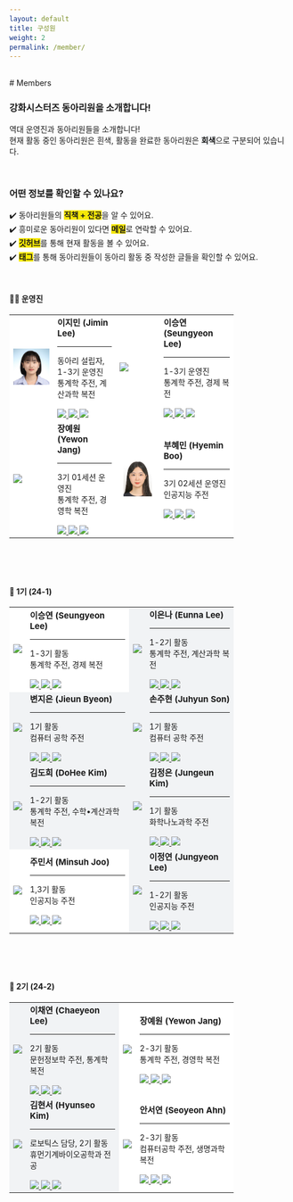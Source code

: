 ```yaml
---
layout: default
title: 구성원
weight: 2
permalink: /member/
---
```


<br>
# Members  
<br>  

### 강화시스터즈 동아리원을 소개합니다! 
역대 운영진과 동아리원들을 소개합니다!  
현재 활동 중인 동아리원은 흰색, 활동을 완료한 동아리원은 <b style="background-color:#f1f3f5;">회색</b>으로 구분되어 있습니다. 

<br>

### 어떤 정보를 확인할 수 있나요? 
✔️ 동아리원들의 <b style="background-color:#f6e705;">직책 + 전공</b>을 알 수 있어요.  
✔️ 흥미로운 동아리원이 있다면 <b style="background-color:#f6e705;">메일</b>로 연락할 수 있어요.  
✔️ <b style="background-color:#f6e705;">깃허브</b>를 통해 현재 활동을 볼 수 있어요.  
✔️ <b style="background-color:#f6e705;">태그</b>를 통해 동아리원들이 동아리 활동 중 작성한 글들을 확인할 수 있어요.  

<br>
<h4>👩‍💻 운영진</h4>
<table style="width: 80%; border-collapse: collapse; table-layout: fixed;">
<tr><td style="background-color:white;">
<img src="../assets/image/members/JiminLee.jpg" width=150/>
</td>
<td style="background-color:white;">
<b style="font-size:15px">이지민 (Jimin Lee)</b> <hr>
동아리 설립자, 1-3기 운영진 <br>
통계학 주전, 계산과학 복전 <br><br>
<a href="https://github.com/Tonnonssi">
<img src="https://img.shields.io/badge/github-181717?style=flat-square&logo=github&logoColor=white"/>
</a>
<a href="mailto:tonnonssi@gmail.com">
<img src="https://img.shields.io/badge/gmail-EA4335?style=flat-square&logo=gmail&logoColor=white"/>
</a>
<a href="/blog/author#이지민"> 
<img src="../assets/image/etc/tag.png" width=18/>
</a>
</td>
<td style="background-color:white;">
<img src="../assets/image/members/SeungyeonLee.jpeg" width=150/>
</td>
<td style="background-color:white;">
<b style="font-size:15px">이승연 (Seungyeon Lee)</b> <hr>
1-3기 운영진 <br>
통계학 주전, 경제 복전 <br><br>
<a href="https://github.com/sabina381">
<img src="https://img.shields.io/badge/github-181717?style=flat-square&logo=github&logoColor=white"/>
</a>
<a href="mailto:sabina2378@ewhain.net">
<img src="https://img.shields.io/badge/gmail-EA4335?style=flat-square&logo=gmail&logoColor=white"/>
</a>
<a href="/blog/author#이승연"> 
<img src="../assets/image/etc/tag.png" width=18/>
</a>
</td>
</tr><tr><td style="background-color:white;">
<img src="../assets/image/members/YewonJang.jpg" width=150/>
</td>
<td style="background-color:white;">
<b style="font-size:15px">장예원 (Yewon Jang)</b> <hr>
3기 01세션 운영진 <br>
통계학 주전, 경영학 복전 <br><br>
<a href="https://github.com/grace0039">
<img src="https://img.shields.io/badge/github-181717?style=flat-square&logo=github&logoColor=white"/>
</a>
<a href="mailto:grace0039@naver.com">
<img src="https://img.shields.io/badge/gmail-EA4335?style=flat-square&logo=gmail&logoColor=white"/>
</a>
<a href="/blog/author#장예원"> 
<img src="../assets/image/etc/tag.png" width=18/>
</a>
</td>
<td style="background-color:white;">
<img src="../assets/image/members/hyeminboo.jpg" width=150/>
</td>
<td style="background-color:white;">
<b style="font-size:15px">부혜민 (Hyemin Boo)</b> <hr>
3기 02세션 운영진 <br>
인공지능 주전 <br><br>
<a href="https://github.com/hyeminboo">
<img src="https://img.shields.io/badge/github-181717?style=flat-square&logo=github&logoColor=white"/>
</a>
<a href="mailto:hyeminb@ewha.ac.kr">
<img src="https://img.shields.io/badge/gmail-EA4335?style=flat-square&logo=gmail&logoColor=white"/>
</a>
<a href="/blog/author#부혜민"> 
<img src="../assets/image/etc/tag.png" width=18/>
</a>
</td>
</tr><tr></tr></table>  <br><br><br>
<h4>📕 1기 (24-1)</h4>
<table style="width: 80%; border-collapse: collapse; table-layout: fixed;">
<tr><td style="background-color:white;">
<img src="../assets/image/members/SeungyeonLee.jpeg" width=150/>
</td>
<td style="background-color:white;">
<b style="font-size:15px">이승연 (Seungyeon Lee)</b> <hr>
1-3기 활동 <br>
통계학 주전, 경제 복전 <br><br>
<a href="https://github.com/sabina381">
<img src="https://img.shields.io/badge/github-181717?style=flat-square&logo=github&logoColor=white"/>
</a>
<a href="mailto:sabina2378@ewhain.net">
<img src="https://img.shields.io/badge/gmail-EA4335?style=flat-square&logo=gmail&logoColor=white"/>
</a>
<a href="/blog/author#이승연"> 
<img src="../assets/image/etc/tag.png" width=18/>
</a>
</td>
<td style="background-color:#f1f3f5;">
<img src="../assets/image/members/EunnaLee.jpeg" width=150/>
</td>
<td style="background-color:#f1f3f5;">
<b style="font-size:15px">이은나 (Eunna Lee)</b> <hr>
1-2기 활동 <br>
통계학 주전, 계산과학 복전 <br><br>
<a href="https://github.com/Eunnaeooi">
<img src="https://img.shields.io/badge/github-181717?style=flat-square&logo=github&logoColor=white"/>
</a>
<a href="mailto:len_318@ewha.ac.kr">
<img src="https://img.shields.io/badge/gmail-EA4335?style=flat-square&logo=gmail&logoColor=white"/>
</a>
<a href="/blog/author#이은나"> 
<img src="../assets/image/etc/tag.png" width=18/>
</a>
</td>
</tr><tr><td style="background-color:#f1f3f5;">
<img src="../assets/image/members/JieunByeon.jpeg" width=150/>
</td>
<td style="background-color:#f1f3f5;">
<b style="font-size:15px">변지은 (Jieun Byeon)</b> <hr>
1기 활동 <br>
컴퓨터 공학 주전 <br><br>
<a href="https://github.com/mons-trev">
<img src="https://img.shields.io/badge/github-181717?style=flat-square&logo=github&logoColor=white"/>
</a>
<a href="mailto:bje5774@gmail.com">
<img src="https://img.shields.io/badge/gmail-EA4335?style=flat-square&logo=gmail&logoColor=white"/>
</a>
<a href="/blog/author#변지은"> 
<img src="../assets/image/etc/tag.png" width=18/>
</a>
</td>
<td style="background-color:#f1f3f5;">
<img src="../assets/image/members/JuhyunSon.jpeg" width=150/>
</td>
<td style="background-color:#f1f3f5;">
<b style="font-size:15px">손주현 (Juhyun Son)</b> <hr>
1기 활동 <br>
컴퓨터 공학 주전 <br><br>
<a href="https://github.com/Juhyuns0n">
<img src="https://img.shields.io/badge/github-181717?style=flat-square&logo=github&logoColor=white"/>
</a>
<a href="mailto:juhyunson@ewhain.net">
<img src="https://img.shields.io/badge/gmail-EA4335?style=flat-square&logo=gmail&logoColor=white"/>
</a>
<a href="/blog/author#손주현"> 
<img src="../assets/image/etc/tag.png" width=18/>
</a>
</td>
</tr><tr><td style="background-color:#f1f3f5;">
<img src="../assets/image/members/DoHeeKim.jpeg" width=150/>
</td>
<td style="background-color:#f1f3f5;">
<b style="font-size:15px">김도희 (DoHee Kim)</b> <hr>
1-2기 활동 <br>
통계학 주전, 수학•계산과학 복전 <br><br>
<a href="https://github.com/doheek1m">
<img src="https://img.shields.io/badge/github-181717?style=flat-square&logo=github&logoColor=white"/>
</a>
<a href="mailto:ellakelly1222@gmail.com">
<img src="https://img.shields.io/badge/gmail-EA4335?style=flat-square&logo=gmail&logoColor=white"/>
</a>
<a href="/blog/author#김도희"> 
<img src="../assets/image/etc/tag.png" width=18/>
</a>
</td>
<td style="background-color:#f1f3f5;">
<img src="../assets/image/members/JungeunKim.jpeg" width=150/>
</td>
<td style="background-color:#f1f3f5;">
<b style="font-size:15px">김정은 (Jungeun Kim)</b> <hr>
1기 활동 <br>
화학나노과학 주전 <br><br>
<a href="https://github.com/jung-95">
<img src="https://img.shields.io/badge/github-181717?style=flat-square&logo=github&logoColor=white"/>
</a>
<a href="mailto:21jung@ewhain.net">
<img src="https://img.shields.io/badge/gmail-EA4335?style=flat-square&logo=gmail&logoColor=white"/>
</a>
<a href="/blog/author#김정은"> 
<img src="../assets/image/etc/tag.png" width=18/>
</a>
</td>
</tr><tr><td style="background-color:white;">
<img src="../assets/image/members/MinsuhJoo.png" width=150/>
</td>
<td style="background-color:white;">
<b style="font-size:15px">주민서 (Minsuh Joo)</b> <hr>
1,3기 활동 <br>
인공지능 주전 <br><br>
<a href="https://github.com/juminsuh">
<img src="https://img.shields.io/badge/github-181717?style=flat-square&logo=github&logoColor=white"/>
</a>
<a href="mailto:judyjoo21@ewhain.net">
<img src="https://img.shields.io/badge/gmail-EA4335?style=flat-square&logo=gmail&logoColor=white"/>
</a>
<a href="/blog/author#주민서"> 
<img src="../assets/image/etc/tag.png" width=18/>
</a>
</td>
<td style="background-color:#f1f3f5;">
<img src="../assets/image/members/JungyeonLee.jpeg" width=150/>
</td>
<td style="background-color:#f1f3f5;">
<b style="font-size:15px">이정연 (Jungyeon Lee)</b> <hr>
1-2기 활동 <br>
인공지능 주전 <br><br>
<a href="https://github.com/LeeJungYeonn">
<img src="https://img.shields.io/badge/github-181717?style=flat-square&logo=github&logoColor=white"/>
</a>
<a href="mailto:leejungyeon@ewha.ac.kr">
<img src="https://img.shields.io/badge/gmail-EA4335?style=flat-square&logo=gmail&logoColor=white"/>
</a>
<a href="/blog/author#이정연"> 
<img src="../assets/image/etc/tag.png" width=18/>
</a>
</td>
</tr><tr></tr></table>  <br><br><br>
<h4>📕 2기 (24-2)</h4>
<table style="width: 80%; border-collapse: collapse; table-layout: fixed;">
<tr><td style="background-color:#f1f3f5;">
<img src="../assets/image/members/ChaeyeonLee.jpg" width=150/>
</td>
<td style="background-color:#f1f3f5;">
<b style="font-size:15px">이채연 (Chaeyeon Lee)</b> <hr>
2기 활동 <br>
문헌정보학 주전, 통계학 복전 <br><br>
<a href="https://github.com/CheayeonLee">
<img src="https://img.shields.io/badge/github-181717?style=flat-square&logo=github&logoColor=white"/>
</a>
<a href="mailto:emilylcy0917@gmail.com">
<img src="https://img.shields.io/badge/gmail-EA4335?style=flat-square&logo=gmail&logoColor=white"/>
</a>
<a href="/blog/author#이채연"> 
<img src="../assets/image/etc/tag.png" width=18/>
</a>
</td>
<td style="background-color:white;">
<img src="../assets/image/members/YewonJang.jpg" width=150/>
</td>
<td style="background-color:white;">
<b style="font-size:15px">장예원 (Yewon Jang)</b> <hr>
2-3기 활동 <br>
통계학 주전, 경영학 복전 <br><br>
<a href="https://github.com/grace0039">
<img src="https://img.shields.io/badge/github-181717?style=flat-square&logo=github&logoColor=white"/>
</a>
<a href="mailto:grace0039@naver.com">
<img src="https://img.shields.io/badge/gmail-EA4335?style=flat-square&logo=gmail&logoColor=white"/>
</a>
<a href="/blog/author#장예원"> 
<img src="../assets/image/etc/tag.png" width=18/>
</a>
</td>
</tr><tr><td style="background-color:#f1f3f5;">
<img src="../assets/image/members/HyunseoKim.jpg" width=150/>
</td>
<td style="background-color:#f1f3f5;">
<b style="font-size:15px">김현서 (Hyunseo Kim)</b> <hr>
로보틱스 담당, 2기 활동 <br>
휴먼기계바이오공학과 전공 <br><br>
<a href="https://github.com/HyunseoKim812">
<img src="https://img.shields.io/badge/github-181717?style=flat-square&logo=github&logoColor=white"/>
</a>
<a href="mailto:rlagustj812@gmail.com">
<img src="https://img.shields.io/badge/gmail-EA4335?style=flat-square&logo=gmail&logoColor=white"/>
</a>
<a href="/blog/author#김현서"> 
<img src="../assets/image/etc/tag.png" width=18/>
</a>
</td>
<td style="background-color:white;">
<img src="../assets/image/members/SeoyeonAhn.jpg" width=150/>
</td>
<td style="background-color:white;">
<b style="font-size:15px">안서연 (Seoyeon Ahn)</b> <hr>
2-3기 활동 <br>
컴퓨터공학 주전, 생명과학 복전 <br><br>
<a href="https://github.com/sy-mwish">
<img src="https://img.shields.io/badge/github-181717?style=flat-square&logo=github&logoColor=white"/>
</a>
<a href="mailto:aliceasy504@gmail.com">
<img src="https://img.shields.io/badge/gmail-EA4335?style=flat-square&logo=gmail&logoColor=white"/>
</a>
<a href="/blog/author#안서연"> 
<img src="../assets/image/etc/tag.png" width=18/>
</a>
</td>
</tr><tr></tr></table>  <br><br><br>